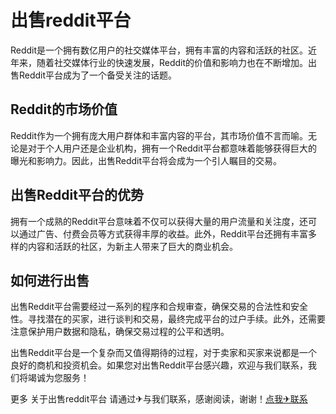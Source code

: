 # 出售reddit平台

Reddit是一个拥有数亿用户的社交媒体平台，拥有丰富的内容和活跃的社区。近年来，随着社交媒体行业的快速发展，Reddit的价值和影响力也在不断增加。出售Reddit平台成为了一个备受关注的话题。

## Reddit的市场价值

Reddit作为一个拥有庞大用户群体和丰富内容的平台，其市场价值不言而喻。无论是对于个人用户还是企业机构，拥有一个Reddit平台都意味着能够获得巨大的曝光和影响力。因此，出售Reddit平台将会成为一个引人瞩目的交易。

## 出售Reddit平台的优势

拥有一个成熟的Reddit平台意味着不仅可以获得大量的用户流量和关注度，还可以通过广告、付费会员等方式获得丰厚的收益。此外，Reddit平台还拥有丰富多样的内容和活跃的社区，为新主人带来了巨大的商业机会。

## 如何进行出售

出售Reddit平台需要经过一系列的程序和合规审查，确保交易的合法性和安全性。寻找潜在的买家，进行谈判和交易，最终完成平台的过户手续。此外，还需要注意保护用户数据和隐私，确保交易过程的公平和透明。

出售Reddit平台是一个复杂而又值得期待的过程，对于卖家和买家来说都是一个良好的商机和投资机会。如果您对出售Reddit平台感兴趣，欢迎与我们联系，我们将竭诚为您服务！

更多 关于出售reddit平台 请通过✈与我们联系，感谢阅读，谢谢！[点我✈联系](https://sms.k02.cc)